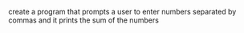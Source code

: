 create a program that prompts a user to enter numbers separated by commas and it prints the sum of the numbers
